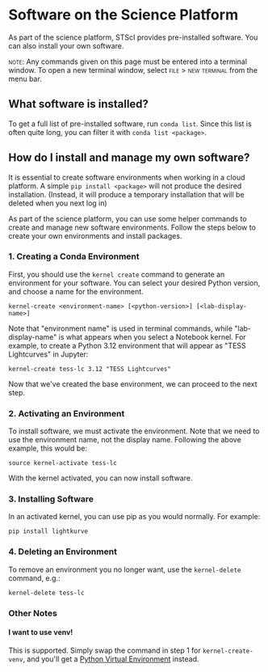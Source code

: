 # Software on the Science Platform
As part of the science platform, STScI provides pre-installed software. You can also install your own software.

<span style="font-variant:small-caps;">note:</span> Any commands given on this page must be entered into a terminal window. To open a new terminal window, select <span style="font-variant:small-caps;">file > new terminal</span> from the menu bar.

## What software is installed?
To get a full list of pre-installed software, run `conda list`. Since this list is often quite long, you can filter it with `conda list <package>`. 

## How do I install and manage my own software?
It is essential to create software environments when working in a cloud platform. A simple `pip install <package>` will not produce the desired installation. (Instead, it will produce a temporary installation that will be deleted when you next log in)

As part of the science platform, you can use some helper commands to create and manage new software environments. Follow the steps below to create your own environments and install packages.

### 1. Creating a Conda Environment

First, you should use the `kernel create` command to generate an environment for your software. You can select your desired Python version, and choose a name for the environment.

`kernel-create <environment-name> [<python-version>] [<lab-display-name>]`

Note that "environment name" is used in terminal commands, while "lab-display-name" is what appears when you select a Notebook kernel. For example, to create a Python 3.12 environment that will appear as "TESS Lightcurves" in Jupyter:

`kernel-create tess-lc 3.12 "TESS Lightcurves"`

Now that we've created the base environment, we can proceed to the next step.

### 2. Activating an Environment

To install software, we must activate the environment. Note that we need to use the environment name, not the display name. Following the above example, this would be:

`source kernel-activate tess-lc`

With the kernel activated, you can now install software.

### 3. Installing Software

In an activated kernel, you can use pip as you would normally. For example:

`pip install lightkurve`


### 4. Deleting an Environment

To remove an environment you no longer want, use the `kernel-delete` command, e.g.:

`kernel-delete tess-lc`


### Other Notes
#### I want to use venv!
This is supported. Simply swap the command in step 1 for `kernel-create-venv`, and you'll get a [Python Virtual Environment](https://docs.python.org/3/library/venv.html) instead.